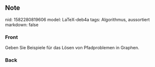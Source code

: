 ## Note
nid: 1582280819606
model: LaTeX-deb4a
tags: Algorithmus, aussortiert
markdown: false

### Front
Geben Sie Beispiele für das Lösen von Pfadproblemen in Graphen.

### Back

